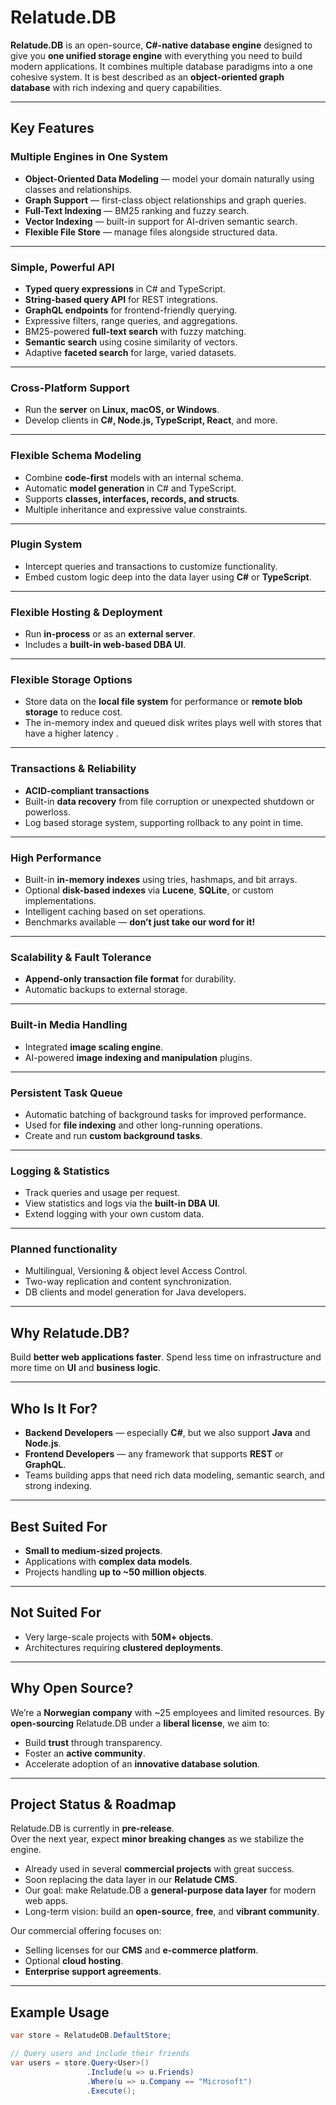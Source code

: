 ﻿# Relatude.DB

**Relatude.DB** is an open-source, **C#-native database engine** designed to give you **one unified storage engine** with everything you need to build modern applications. It combines multiple database paradigms into a one cohesive system. It is best described as an **object-oriented graph database** with rich indexing and query capabilities.




---

## Key Features

### Multiple Engines in One System
- **Object-Oriented Data Modeling** — model your domain naturally using classes and relationships.
- **Graph Support** — first-class object relationships and graph queries.
- **Full-Text Indexing** — BM25 ranking and fuzzy search.
- **Vector Indexing** — built-in support for AI-driven semantic search.
- **Flexible File Store** — manage files alongside structured data.

---

### Simple, Powerful API
- **Typed query expressions** in C# and TypeScript.
- **String-based query API** for REST integrations.
- **GraphQL endpoints** for frontend-friendly querying.
- Expressive filters, range queries, and aggregations.
- BM25-powered **full-text search** with fuzzy matching.
- **Semantic search** using cosine similarity of vectors.
- Adaptive **faceted search** for large, varied datasets.

---

### Cross-Platform Support
- Run the **server** on **Linux, macOS, or Windows**.
- Develop clients in **C#, Node.js, TypeScript, React**, and more.

---

### Flexible Schema Modeling
- Combine **code-first** models with an internal schema.
- Automatic **model generation** in C# and TypeScript.
- Supports **classes, interfaces, records, and structs**.
- Multiple inheritance and expressive value constraints.

---

### Plugin System
- Intercept queries and transactions to customize functionality.
- Embed custom logic deep into the data layer using **C#** or **TypeScript**.

---

### Flexible Hosting & Deployment
- Run **in-process** or as an **external server**.
- Includes a **built-in web-based DBA UI**.

---

### Flexible Storage Options
- Store data on the **local file system** for performance or **remote blob storage** to reduce cost.
- The in-memory index and queued disk writes plays well with stores that have a higher latency .

---

### Transactions & Reliability
- **ACID-compliant transactions**
- Built-in **data recovery** from file corruption or unexpected shutdown or powerloss.
- Log based storage system, supporting rollback to any point in time.

---

### High Performance
- Built-in **in-memory indexes** using tries, hashmaps, and bit arrays.
- Optional **disk-based indexes** via **Lucene**, **SQLite**, or custom implementations.
- Intelligent caching based on set operations.
- Benchmarks available — **don’t just take our word for it!**

---

### Scalability & Fault Tolerance
- **Append-only transaction file format** for durability.
- Automatic backups to external storage.

---

### Built-in Media Handling
- Integrated **image scaling engine**.
- AI-powered **image indexing and manipulation** plugins.

---

### Persistent Task Queue
- Automatic batching of background tasks for improved performance.
- Used for **file indexing** and other long-running operations.
- Create and run **custom background tasks**.

---

### Logging & Statistics
- Track queries and usage per request.
- View statistics and logs via the **built-in DBA UI**.
- Extend logging with your own custom data.

---

### Planned functionality 
- Multilingual, Versioning & object level Access Control.
- Two-way replication and content synchronization. 
- DB clients and model generation for Java developers.
---

## Why Relatude.DB?

Build **better web applications faster**. Spend less time on infrastructure and more time on **UI** and **business logic**.

---

## Who Is It For?

- **Backend Developers** — especially **C#**, but we also support **Java** and **Node.js**.
- **Frontend Developers** — any framework that supports **REST** or **GraphQL**.
- Teams building apps that need rich data modeling, semantic search, and strong indexing.

---

## Best Suited For

- **Small to medium-sized projects**.
- Applications with **complex data models**.
- Projects handling **up to ~50 million objects**.

---

## Not Suited For

- Very large-scale projects with **50M+ objects**.
- Architectures requiring **clustered deployments**.

---

## Why Open Source?

We’re a **Norwegian company** with ~25 employees and limited resources. By **open-sourcing** Relatude.DB under a **liberal license**, we aim to:

- Build **trust** through transparency.
- Foster an **active community**.
- Accelerate adoption of an **innovative database solution**.

---

## Project Status & Roadmap

Relatude.DB is currently in **pre-release**.  
Over the next year, expect **minor breaking changes** as we stabilize the engine.

- Already used in several **commercial projects** with great success.
- Soon replacing the data layer in our **Relatude CMS**.
- Our goal: make Relatude.DB a **general-purpose data layer** for modern web apps.
- Long-term vision: build an **open-source**, **free**, and **vibrant community**.

Our commercial offering focuses on:
- Selling licenses for our **CMS** and **e-commerce platform**.
- Optional **cloud hosting**.
- **Enterprise support agreements**.

---

## Example Usage

```csharp
var store = RelatudeDB.DefaultStore;

// Query users and include their friends
var users = store.Query<User>()
                 .Include(u => u.Friends)
                 .Where(u => u.Company == "Microsoft")
                 .Execute();
